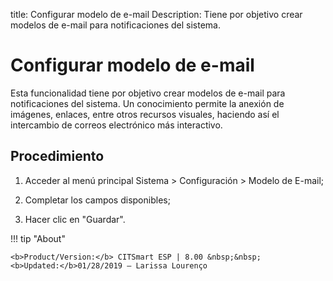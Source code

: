 title:  Configurar modelo de e-mail
Description: Tiene por objetivo crear modelos de e-mail para notificaciones del sistema.
# Configurar modelo de e-mail
Esta funcionalidad tiene por objetivo crear modelos de e-mail para notificaciones del sistema.
Un conocimiento permite la anexión de imágenes, enlaces, entre otros recursos visuales, haciendo así el intercambio de correos electrónico más interactivo.

Procedimiento
-------------

1.  Acceder al menú principal Sistema \> Configuración \> Modelo de E-mail;

2.  Completar los campos disponibles;

3.  Hacer clic en "Guardar".

!!! tip "About"

    <b>Product/Version:</b> CITSmart ESP | 8.00 &nbsp;&nbsp;
    <b>Updated:</b>01/28/2019 – Larissa Lourenço
